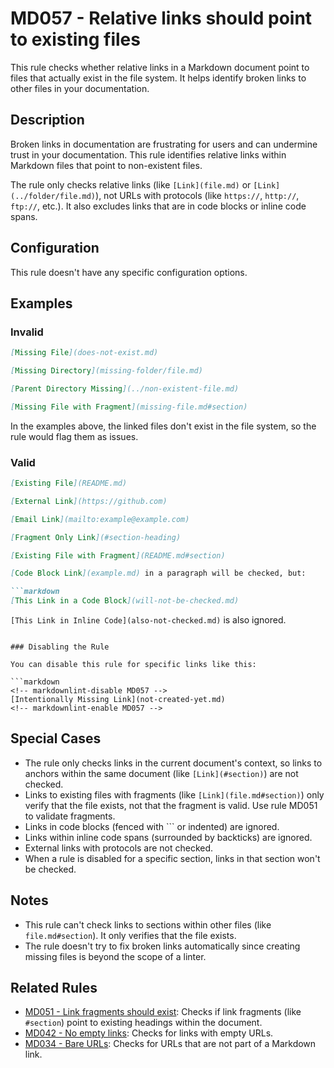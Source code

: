 # MD057 - Relative links should point to existing files

This rule checks whether relative links in a Markdown document point to files that actually exist in the file system. It helps identify broken links to other files in your documentation.

## Description

Broken links in documentation are frustrating for users and can undermine trust in your documentation. This rule identifies relative links within Markdown files that point to non-existent files.

The rule only checks relative links (like `[Link](file.md)` or `[Link](../folder/file.md)`), not URLs with protocols (like `https://`, `http://`, `ftp://`, etc.). It also excludes links that are in code blocks or inline code spans.

## Configuration

This rule doesn't have any specific configuration options.

## Examples

<!-- markdownlint-disable MD057 -->

### Invalid

```markdown
[Missing File](does-not-exist.md)

[Missing Directory](missing-folder/file.md)

[Parent Directory Missing](../non-existent-file.md)

[Missing File with Fragment](missing-file.md#section)
```

In the examples above, the linked files don't exist in the file system, so the rule would flag them as issues.

### Valid

```markdown
[Existing File](README.md)

[External Link](https://github.com)

[Email Link](mailto:example@example.com)

[Fragment Only Link](#section-heading)

[Existing File with Fragment](README.md#section)

[Code Block Link](example.md) in a paragraph will be checked, but:

```markdown
[This Link in a Code Block](will-not-be-checked.md)
```

`[This Link in Inline Code](also-not-checked.md)` is also ignored.
```

### Disabling the Rule

You can disable this rule for specific links like this:

```markdown
<!-- markdownlint-disable MD057 -->
[Intentionally Missing Link](not-created-yet.md)
<!-- markdownlint-enable MD057 -->
```

## Special Cases

<!-- markdownlint-disable MD057 -->

- The rule only checks links in the current document's context, so links to anchors within the same document (like `[Link](#section)`) are not checked.
- Links to existing files with fragments (like `[Link](file.md#section)`) only verify that the file exists, not that the fragment is valid. Use rule MD051 to validate fragments.
- Links in code blocks (fenced with ``` or indented) are ignored.
- Links within inline code spans (surrounded by backticks) are ignored.
- External links with protocols are not checked.
- When a rule is disabled for a specific section, links in that section won't be checked.

<!-- markdownlint-enable MD057 -->

## Notes

- This rule can't check links to sections within other files (like `file.md#section`). It only verifies that the file exists.
- The rule doesn't try to fix broken links automatically since creating missing files is beyond the scope of a linter.

## Related Rules

- [MD051 - Link fragments should exist](md051.md): Checks if link fragments (like `#section`) point to existing headings within the document.
- [MD042 - No empty links](md042.md): Checks for links with empty URLs.
- [MD034 - Bare URLs](md034.md): Checks for URLs that are not part of a Markdown link. 